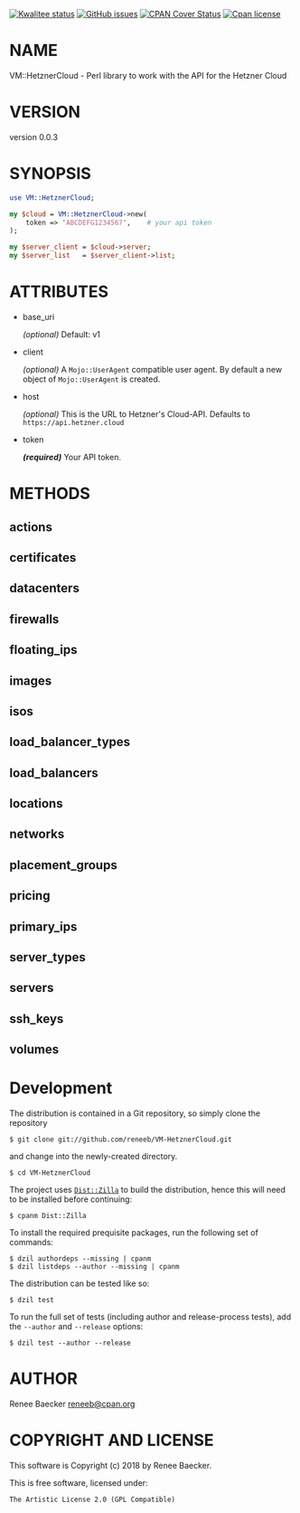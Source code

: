 [![Kwalitee status](https://cpants.cpanauthors.org/dist/VM-HetznerCloud.png)](https://cpants.cpanauthors.org/dist/VM-HetznerCloud)
[![GitHub issues](https://img.shields.io/github/issues/reneeb/VM-HetznerCloud.svg)](https://github.com/reneeb/VM-HetznerCloud/issues)
[![CPAN Cover Status](https://cpancoverbadge.perl-services.de/VM-HetznerCloud-0.0.3)](https://cpancoverbadge.perl-services.de/VM-HetznerCloud-0.0.3)
[![Cpan license](https://img.shields.io/cpan/l/VM-HetznerCloud.svg)](https://metacpan.org/release/VM-HetznerCloud)

# NAME

VM::HetznerCloud - Perl library to work with the API for the Hetzner Cloud

# VERSION

version 0.0.3

# SYNOPSIS

```perl
use VM::HetznerCloud;

my $cloud = VM::HetznerCloud->new(
    token => 'ABCDEFG1234567',    # your api token
);

my $server_client = $cloud->server;
my $server_list   = $server_client->list;
```

# ATTRIBUTES

- base\_uri

    _(optional)_ Default: v1

- client 

    _(optional)_ A `Mojo::UserAgent` compatible user agent. By default a new object of `Mojo::UserAgent`
    is created.

- host

    _(optional)_ This is the URL to Hetzner's Cloud-API. Defaults to `https://api.hetzner.cloud`

- token

    **_(required)_** Your API token.

# METHODS

## actions

## certificates

## datacenters

## firewalls

## floating\_ips

## images

## isos

## load\_balancer\_types

## load\_balancers

## locations

## networks

## placement\_groups

## pricing

## primary\_ips

## server\_types

## servers

## ssh\_keys

## volumes



# Development

The distribution is contained in a Git repository, so simply clone the
repository

```
$ git clone git://github.com/reneeb/VM-HetznerCloud.git
```

and change into the newly-created directory.

```
$ cd VM-HetznerCloud
```

The project uses [`Dist::Zilla`](https://metacpan.org/pod/Dist::Zilla) to
build the distribution, hence this will need to be installed before
continuing:

```
$ cpanm Dist::Zilla
```

To install the required prequisite packages, run the following set of
commands:

```
$ dzil authordeps --missing | cpanm
$ dzil listdeps --author --missing | cpanm
```

The distribution can be tested like so:

```
$ dzil test
```

To run the full set of tests (including author and release-process tests),
add the `--author` and `--release` options:

```
$ dzil test --author --release
```

# AUTHOR

Renee Baecker <reneeb@cpan.org>

# COPYRIGHT AND LICENSE

This software is Copyright (c) 2018 by Renee Baecker.

This is free software, licensed under:

```
The Artistic License 2.0 (GPL Compatible)
```
